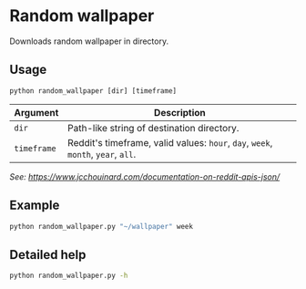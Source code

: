 # Random wallpaper

Downloads random wallpaper in directory.


## Usage

```text
python random_wallpaper [dir] [timeframe]
```

| Argument | Description |
| --- | --- |
| `dir` | Path-like string of destination directory. |
| `timeframe` | Reddit's timeframe, valid values: `hour`, `day`, `week`, `month`, `year`, `all`. |

*See: <https://www.jcchouinard.com/documentation-on-reddit-apis-json/>*

## Example

```sh
python random_wallpaper.py "~/wallpaper" week
```


## Detailed help

```sh
python random_wallpaper.py -h
```

